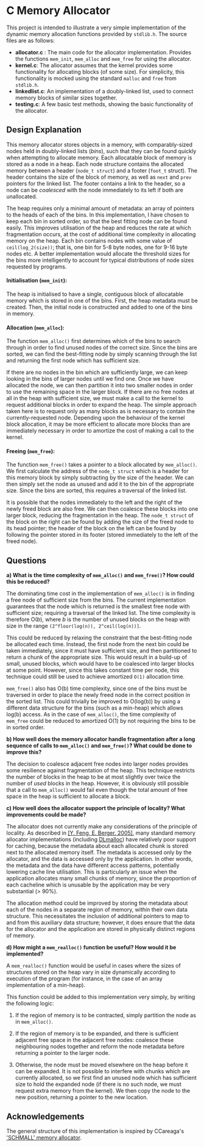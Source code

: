 # C Memory Allocator
This project is intended to illustrate a very simple implementation of the dynamic memory allocation functions provided by `stdlib.h`. The source files are as follows:
  * __allocator.c__ : The main code for the allocator implementation. Provides the functions `mem_init`, `mem_alloc` and `mem_free` for using the allocator.
  * __kernel.c__: The allocator assumes that the kernel provides some functionality for allocating blocks (of some size). For simplicity, this functionality is mocked using the standard `malloc` and `free` from `stdlib.h`.
  * __linkedlist.c__: An implementation of a doubly-linked list, used to connect memory blocks of similar sizes together.
  * __testing.c__: A few basic test methods, showing the basic functionality of the allocator.

## Design Explanation
This memory allocator stores objects in a memory, with comparably-sized nodes held in doubly-linked lists (_bins_), such that they can be found quickly when attempting to allocate memory. Each allocatable block of memory is stored as a node in a heap. Each node structure contains the allocated memory between a header (`node_t struct`) and a footer (`foot_t` struct). The header contains the size of the block of memory, as well as `next` and `prev` pointers for the linked list. The footer contains a link to the header, so a node can be _coalesced_ with the node immediately to its left if both are unallocated.

The heap requires only a minimal amount of metadata: an array of pointers to the heads of each of the bins. In this implementation, I have chosen to keep each bin in sorted order, so that the best fitting node can be found easily. This improves utilisation of the heap and reduces the rate at which fragmentation occurs, at the cost of additional time complexity in allocating memory on the heap. Each bin contains nodes with some value of `ceil(log_2(size))`; that is, one bin for 5-8 byte nodes, one for 9-16 byte nodes etc. A better implementation would allocate the threshold sizes for the bins more intelligently to account for typical distributions of node sizes requested by programs.

#### Initialisation (`mem_init`):
The heap is initialised to have a single, contiguous block of allocatable memory which is stored in one of the bins. First, the heap metadata must be created. Then, the initial node is constructed and added to one of the bins in memory.

#### Allocation (`mem_alloc`):
The function `mem_alloc()` first determines which of the bins to search through in order to find unused nodes of the correct size. Since the bins are sorted, we can find the best-fitting node by simply scanning through the list and returning the first node which has sufficient size. 

If there are no nodes in the bin which are sufficiently large, we can keep looking in the bins of larger nodes until we find one. Once we have allocated the node, we can then partition it into two smaller nodes in order to use the remaining space in the larger block. If there are no free nodes at all in the heap with sufficient size, we must make a call to the kernel to request additional blocks in order to expand the heap. The simple approach taken here is to request only as many blocks as is necessary to contain the currently-requested node. Depending upon the behaviour of the kernel block allocation, it may be more efficient to allocate more blocks than are immediately necessary in order to amortize the cost of making a call to the kernel.

#### Freeing (`mem_free`):
The function `mem_free()` takes a pointer to a block allocated by `mem_alloc()`. We first calculate the address of the `node_t struct` which is a header for this memory block by simply subtracting by the size of the header. We can then simply set the node as unused and add it to the bin of the appropriate size. Since the bins are sorted, this requires a traversal of the linked list.

It is possible that the nodes immediately to the left and the right of the newly freed block are also free. We can then coalesce these blocks into one larger block, reducing the fragmentation in the heap. The `node_t struct` of the block on the right can be found by adding the size of the freed node to its head pointer; the header of the block on the left can be found by following the pointer stored in its footer (stored immediately to the left of the freed node).


## Questions

**a) What is the time complexity of `mem_alloc()` and `mem_free()`? How could this be reduced?**

The dominating time cost in the implementation of `mem_alloc()` is in finding a free node of sufficient size from the bins. The current implementation guarantees that the node which is returned is the smallest free node with sufficient size; requiring a traversal of the linked list. The time complexity is therefore O(_b_), where _b_ is the number of unused blocks on the heap with size in the range `(2^floor(log(n)), 2^ceil(log(n))]`.

This could be reduced by relaxing the constraint that the best-fitting node be allocated each time. Instead, the first node from the next bin could be taken immediately, since it must have sufficient size, and then partitioned to return a chunk of the appropriate size. This would result in a build-up of small, unused blocks, which would have to be coalesced into larger blocks at some point. However, since this takes constant time per node, this technique could still be used to achieve amortized `O(1)` allocation time. 

`mem_free()` also has O(b) time complexity, since one of the bins must be traversed in order to place the newly freed node in the correct position in the sorted list. This could trivially be improved to O(log(b)) by using a different data structure for the bins (such as a min-heap) which allows log(b) access. As in the case of `mem_alloc()`, the time complexity of `mem_free` could be reduced to amortized O(1) by not requiring the bins to be in sorted order.

**b) How well does the memory allocator handle fragmentation after a long sequence of calls to `mem_alloc()` and `mem_free()`? What could be done to improve this?**

The decision to coalesce adjacent free nodes into larger nodes provides some resilience against fragmentation of the heap. This technique restricts the number of blocks in the heap to be at most slightly over twice the number of _used_ blocks in the heap. However, it is obviously still possible that a call to `mem_alloc()` would fail even though the total amount of free space in the heap is sufficient to allocate a block.

**c) How well does the allocator support the principle of locality? What improvements could be made?**

The allocator does not currently make any considerations of the principle of locality. As described in [[Y. Feng, E. Berger. 2005]](https://), many standard memory allocator implementations (including [DLmalloc](http://g.oswego.edu/dl/html/malloc.html)) have relatively poor support for caching, because the metadata about each allocated chunk is stored next to the allocated memory itself. The metadata is accessed only by the allocator, and the data is accessed only by the application. In other words, the metadata and the data have different access patterns, potentially lowering cache line utilisation. This is particularly an issue when the application allocates many small chunks of memory, since the proportion of each cacheline which is unusable by the application may be very substantial (> 90%).

The allocation method could be improved by storing the metadata about each of the nodes in a separate region of memory, within their own data structure. This necessitates the inclusion of additional pointers to map to and from this auxiliary data structure; however, it does ensure that the data for the allocator and the application are stored in physically distinct regions of memory.

**d) How might a `mem_realloc()` function be useful? How would it be implemented?**

A `mem_realloc()` function would be useful in cases where the sizes of structures stored on the heap vary in size dynamically according to execution of the program (for instance, in the case of an array implementation of a min-heap).

This function could be added to this implementation very simply, by writing the following logic:
  1. If the region of memory is to be contracted, simply partition the node as in `mem_alloc()`.

  2. If the region of memory is to be expanded, and there is sufficient adjacent free space in the adjacent free nodes: coalesce these neighbouring nodes together and reform the node metadata before returning a pointer to the larger node.

  3. Otherwise, the node must be moved elsewhere on the heap before it can be expanded. It is not possible to interfere with chunks which are currently allocated, so we first find an unused node which has sufficient size to hold the expanded node (if there is no such node, we must request extra memory from the kernel). We then copy the node to the new position, returning a pointer to the new location.

## Acknowledgements

The general structure of this implementation is inspired by CCareaga's ['SCHMALL' memory allocator](https://github.com/CCareaga/heap_allocator).